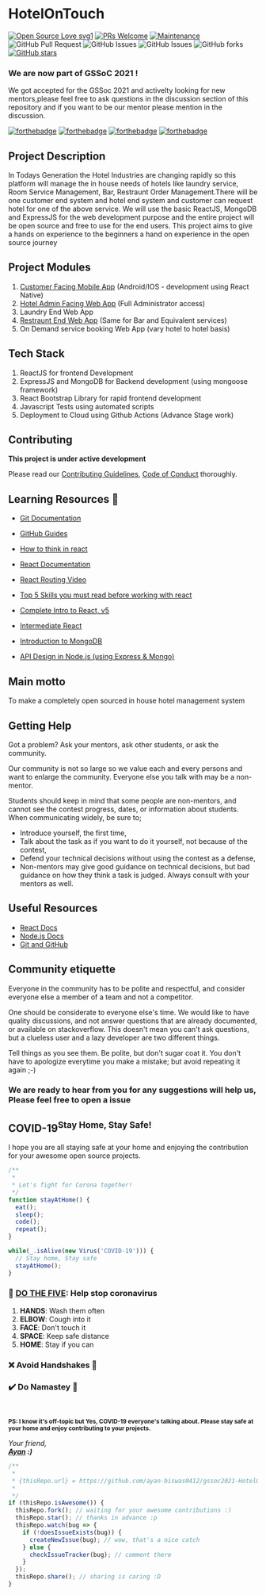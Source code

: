 # HotelOnTouch

<div align="centre">

[![Open Source Love svg1](https://badges.frapsoft.com/os/v1/open-source.svg?v=103)](https://github.com/ellerbrock/open-source-badges/)
[![PRs Welcome](https://img.shields.io/badge/PRs-welcome-brightgreen.svg?style=flat-square)](http://makeapullrequest.com)
[![Maintenance](https://img.shields.io/badge/Maintained%3F-yes-green.svg)](https://github.com/ayan-biswas0412/gssoc2021-HotelOnTouch)
![GitHub Pull Request](https://img.shields.io/github/issues-raw/ayan-biswas0412/gssoc2021-HotelOnTouch)
![GitHub Issues](https://img.shields.io/github/issues-closed-raw/ayan-biswas0412/gssoc2021-HotelOnTouch)
![GitHub Issues](https://img.shields.io/bitbucket/pr-raw/ayan-biswas0412/gssoc2021-HotelOnTouch)
![GitHub forks](https://img.shields.io/github/forks/ayan-biswas0412/gssoc2021-HotelOnTouch?label=Fork&style=social)
[![GitHub stars](https://img.shields.io/github/stars/Naereen/StrapDown.js.svg?style=social&label=Star&maxAge=2592000)](https://github.com/ayan-biswas0412/gssoc2021-HotelOnTouch/stargazers)

</div>

### We are now part of GSSoC 2021 ! 
We got accepted for the GSSoc 2021 and activelty looking for new mentors,please feel free to ask questions in the discussion section of this repository and if you want to be our mentor please mention in the discussion.

[![forthebadge](https://forthebadge.com/images/badges/open-source.svg)](https://forthebadge.com)
[![forthebadge](https://forthebadge.com/images/badges/built-with-love.svg)](https://forthebadge.com)
[![forthebadge](https://forthebadge.com/images/badges/built-by-developers.svg)](https://forthebadge.com)
[![forthebadge](https://forthebadge.com/images/badges/makes-people-smile.svg)](https://forthebadge.com)

## Project Description

In Todays Generation the Hotel Industries are changing rapidly so this platform will manage the in house needs of hotels like laundry service, Room Service Management, Bar, Restraunt Order Management.There will be one customer end system and hotel end system and customer can request hotel for one of the above service.
We will use the basic ReactJS, MongoDB and ExpressJS for the web development purpose and the entire project will be open source and free to use for the end users.
This project aims to give a hands on experience to the beginners a hand on experience in the open source journey

## Project Modules

1. [Customer Facing Mobile App](https://github.com/ayan-biswas0412/gssoc2021-HotelOnTouch/tree/main/customerfrontend) (Android/IOS - development using React Native)
2. [Hotel Admin Facing Web App](https://github.com/ayan-biswas0412/gssoc2021-HotelOnTouch/tree/main/hotel-admin-frontend) (Full Administrator access)
3. Laundry End Web App
4. [Restraunt End Web App](https://github.com/ayan-biswas0412/gssoc2021-HotelOnTouch/tree/main/hotel-restraunt-frontend) (Same for Bar and Equivalent services)
5. On Demand service booking Web App (vary hotel to hotel basis)

## Tech Stack

1. ReactJS for frontend Development
2. ExpressJS and MongoDB for Backend development (using mongoose framework)
3. React Bootstrap Library for rapid frontend development
4. Javascript Tests using automated scripts
5. Deployment to Cloud using Github Actions (Advance Stage work)

## Contributing

**This project is under active development**

Please read our [Contributing Guidelines](https://github.com/ayan-biswas0412/gssoc2021-HotelOnTouch/wiki/Contributing), [Code of Conduct](CODE_OF_CONDUCT) thoroughly.

## Learning Resources 🧰

- [Git Documentation](https://git-scm.com/docs)
- [GitHub Guides](https://guides.github.com/)
- [How to think in react](https://www.youtube.com/watch?v=YJPSR9dEQV8&t=17s)
- [React Documentation](https://reactjs.org/docs/getting-started.html)
- [React Routing Video](https://www.youtube.com/watch?v=Law7wfdg_ls&t=1778s)
- [Top 5 Skills you must read before working with react](https://www.geeksforgeeks.org/top-5-skills-you-must-know-before-you-learn-reactjs/)


-   [Complete Intro to React, v5](https://frontendmasters.com/courses/complete-react-v5/)
    
-   [Intermediate React](https://frontendmasters.com/courses/intermediate-react/)
    
-   [Introduction to MongoDB](https://frontendmasters.com/courses/mongodb/)
    
- [API Design in Node.js (using Express & Mongo)](https://frontendmasters.com/courses/api-design-nodejs/using-the-mongo-with-node/)

## Main motto

To make a completely open sourced in house hotel management system

## Getting Help

Got a problem? Ask your mentors, ask other students, or ask the community.

Our community is not so large so we value each and every persons and want to enlarge the community. Everyone else
you talk with may be a non-mentor.

Students should keep in mind that some people are non-mentors,
and cannot see the contest progress, dates, or information
about students. When communicating widely, be sure to;

 - Introduce yourself, the first time,
 - Talk about the task as if you want to do it yourself, not
   because of the contest,
 - Defend your technical decisions without using the contest as
   a defense,
 - Non-mentors may give good guidance on technical decisions,
   but bad guidance on how they think a task is judged. Always
   consult with your mentors as well.

## Useful Resources

- [React Docs](https://reactjs.org/docs/getting-started.html)
- [Node.js Docs](https://nodejs.org/api/)
- [Git and GitHub](https://www.digitalocean.com/community/tutorials/how-to-use-git-a-reference-guide)


## Community etiquette

Everyone in the community has to be polite and respectful, and
consider everyone else a member of a team and not a competitor.

One should be considerate to everyone else's time. We would like
to have quality discussions, and not answer questions that are
already documented, or available on stackoverflow. This doesn't
mean you can't ask questions, but a clueless user and a lazy
developer are two different things.

Tell things as you see them. Be polite, but don't sugar coat it.
You don't have to apologize everytime you make a mistake; but
avoid repeating it again ;-)

### We are ready to hear from you for any suggestions will help us, Please feel free to open a issue

## COVID-19<sup>Stay Home, Stay Safe!</sup>

I hope you are all staying safe at your home and enjoying the contribution for your awesome open source projects.

```javascript
/**
 * 
 * Let's fight for Corona together!
 */
function stayAtHome() {
  eat();
  sleep();
  code();
  repeat();
}

while(_.isAlive(new Virus('COVID-19'))) {
  // Stay home, Stay safe
  stayAtHome();
}

```

### :wave: [DO THE FIVE](https://www.mohfw.gov.in/): Help stop coronavirus

1. **HANDS**: Wash them often
2. **ELBOW**: Cough into it
3. **FACE**: Don't touch it
4. **SPACE**: Keep safe distance
5. **HOME**: Stay if you can

### :x: Avoid Handshakes :handshake: 
### :heavy_check_mark: Do Namastey :pray:

<br>

<sup>**PS: I know it's off-topic but **Yes**, COVID-19 everyone's talking about. Please stay safe at your home and enjoy contributing to your projects.**</sup>


_Your friend,_ <br>
_**[Ayan](https://www.ayanbiswas.me) :)**_


```javascript
/**
 *
 * {thisRepo.url} = https://github.com/ayan-biswas0412/gssoc2021-HotelOnTouch/
 *
 */
if (thisRepo.isAwesome()) {
  thisRepo.fork(); // waiting for your awesome contributions :)
  thisRepo.star(); // thanks in advance :p
  thisRepo.watch(bug => {
    if (!doesIssueExists(bug)) {
      createNewIssue(bug); // wow, that's a nice catch
    } else {
      checkIssueTracker(bug); // comment there
    }
  });
  thisRepo.share(); // sharing is caring :D
}
```
